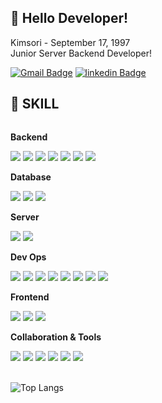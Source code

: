 ## 👋 Hello Developer!

<!--
**crimsorry/crimsorry** is a ✨ _special_ ✨ repository because its `README.md` (this file) appears on your GitHub profile.

Here are some ideas to get you started:

- 🔭 I’m currently working on ...
- 🌱 I’m currently learning ...
- 👯 I’m looking to collaborate on ...
- 🤔 I’m looking for help with ...
- 💬 Ask me about ...
- 📫 How to reach me: ...
- 😄 Pronouns: ...
- ⚡ Fun fact: ...
-->

Kimsori - September 17, 1997 <br>
Junior Server Backend Developer!

<!--
[![Hits](https://hits.seeyoufarm.com/api/count/incr/badge.svg?url=https%3A%2F%2Fgithub.com%2Fcrimsorry%2Fhit-counter&count_bg=%2379C83D&title_bg=%23555555&icon=&icon_color=%23E7E7E7&title=hits&count_private=true)](https://hits.seeyoufarm.com) 
![Crimsorry's GitHub stats](https://github-readme-stats.vercel.app/api?username=crimsorry&show_icons=true&theme=radical)
-->
[![Gmail Badge](https://img.shields.io/badge/Gmail-D14836?style=style=for-the-badge&logo=Gmail&logoColor=white)](mailto:soooree1@gmail.com)  [![linkedin Badge](https://img.shields.io/badge/linkedin-0A66C2?style=style=for-the-badge&logo=linkedin&logoColor=white)](https://www.linkedin.com/in/%EC%86%8C%EB%A6%AC-%EA%B9%80-5aa798315/) 

## 🔨 SKILL
<div style="display:flex; flex-direction:column; align-items:flex-start;">
    <!-- Backend -->
    <p><strong>Backend</strong></p>
    <div>
        <img src="https://img.shields.io/badge/Java-007396?style=for-the-badge&logo=Java&logoColor=white"> 
        <img src="https://img.shields.io/badge/Spring%20Boot-6DB33F?style=for-the-badge&logo=Spring%20Boot&logoColor=white">
        <img src="https://img.shields.io/badge/Hibernate-59666C?style=for-the-badge&logo=Hibernate&logoColor=white">      
        <img src="https://img.shields.io/badge/JPA-59666C?style=for-the-badge&logo=&logoColor=white">    
        <img src="https://img.shields.io/badge/junit5-25A162?style=for-the-badge&logo=junit5&logoColor=white">    
        <img src="https://img.shields.io/badge/gradle-02303A?style=for-the-badge&logo=gradle&logoColor=white">    
        <img src="https://img.shields.io/badge/maven-C71A36?style=for-the-badge&logo=apachemaven&logoColor=white">  
    </div>
    <!-- Database -->
    <p><strong>Database</strong></p>
    <div>
        <img src="https://img.shields.io/badge/postgresql-4169E1?style=for-the-badge&logo=postgresql&logoColor=white"> 
        <img src="https://img.shields.io/badge/mysql-4479A1?style=for-the-badge&logo=mysql&logoColor=white"> 
        <img src="https://img.shields.io/badge/Redis-FF4438?style=for-the-badge&logo=Redis&logoColor=white"> 
    </div>
    <!-- Server -->
    <p><strong>Server</strong></p>
    <div>
        <img src="https://img.shields.io/badge/linux-FCC624?style=for-the-badge&logo=linux&logoColor=black"> 
        <img src="https://img.shields.io/badge/apache tomcat-F8DC75?style=for-the-badge&logo=apachetomcat&logoColor=black">
    </div>
    <!-- Dev Ops -->
    <p><strong>Dev Ops</strong></p>
    <div>
        <img src="https://img.shields.io/badge/NHN Cloud-232F3E?style=for-the-badge&logo=&logoColor=white"> 
        <img src="https://img.shields.io/badge/Docker-2496ED?style=for-the-badge&logo=Docker&logoColor=black"> 
        <img src="https://img.shields.io/badge/kubernetes-326CE5?style=for-the-badge&logo=kubernetes&logoColor=black"> 
        <img src="https://img.shields.io/badge/jenkins-D24939?style=for-the-badge&logo=jenkins&logoColor=black"> 
        <img src="https://img.shields.io/badge/kafka-231F20?style=for-the-badge&logo=apachekafka&logoColor=white"> 
        <img src="https://img.shields.io/badge/opensearch-005EB8?style=for-the-badge&logo=opensearch&logoColor=white"> 
        <img src="https://img.shields.io/badge/dashboard-005571?style=for-the-badge&logo=kibana&logoColor=white"> 
        <img src="https://img.shields.io/badge/logstash-005571?style=for-the-badge&logo=logstash&logoColor=white"> 
    </div>
    <!-- Frontend -->
    <p><strong>Frontend</strong></p>
    <div>
        <img src="https://img.shields.io/badge/html5-E34F26?style=flat-square&logo=html5&logoColor=white"> 
        <img src="https://img.shields.io/badge/css-1572B6?style=flat-square&logo=css3&logoColor=white"> 
        <img src="https://img.shields.io/badge/javascript-F7DF1E?style=flat-square&logo=javascript&logoColor=black"> 
    </div>
    <!-- Collaboration & Tools -->
    <p><strong>Collaboration & Tools</strong></p>
    <div> 
        <img src="https://img.shields.io/badge/eclipseide-2C2255?style=for-the-badge&logo=eclipseide&logoColor=white"> 
        <img src="https://img.shields.io/badge/intellijidea-000000?style=for-the-badge&logo=intellijidea&logoColor=white"> 
        <img src="https://img.shields.io/badge/EgovFrame-2CB9F1?style=for-the-badge&logo=&logoColor=white"> 
        <img src="https://img.shields.io/badge/gitlab-FC6D26?style=for-the-badge&logo=gitlab&logoColor=white"> 
        <img src="https://img.shields.io/badge/Sonarqube-4E9BCD?style=for-the-badge&logo=sonarqube&logoColor=white"> 
        <img src="https://img.shields.io/badge/jmeter-D22128?style=for-the-badge&logo=apachejmeter&logoColor=white"> 
</div><br>
</div>

![Top Langs](https://github-readme-stats.vercel.app/api/top-langs/?username=crimsorry&layout=compact)


